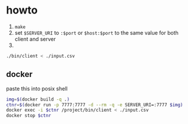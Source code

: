 # howto

1. `make`
2. set `$SERVER_URI` to `:$port` or `$host:$port` to the same value for both client and server
3.
```sh
./bin/client < ./input.csv
```

## docker

paste this into posix shell

```sh
img=$(docker build -q .)
ctnr=$(docker run -p 7777:7777 -d --rm -q -e SERVER_URI=:7777 $img)
docker exec -i $ctnr /project/bin/client < ./input.csv
docker stop $ctnr
```
